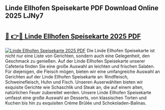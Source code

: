 ## Linde Ellhofen Speisekarte PDF Download Online 2025 LJNy7

# <h2><a href="http://gc8ugc.nevu.top/?p=Linde+Ellhofen+Speisekarte">🔗 👉🔴 Linde Ellhofen Speisekarte 2025 PDF</a></h2>

[![Linde Ellhofen Speisekarte 2025 PDF](https://i.imgur.com/dBaPXMq.png)](http://gc8ugc.nevu.top/?p=Linde+Ellhofen+Speisekarte)
Die Linde Ellhofen Speisekarte ist nicht nur eine Liste von Gerichten, sondern auch eine Gelegenheit, den Geschmack zu genießen. Auf der Linde Ellhofen Speisekarte unserer Cafeteria finden Sie eine große Auswahl an leichten und frischen Salaten. Für diejenigen, die Fleisch mögen, bieten wir eine umfangreiche Auswahl an Gerichten auf der Linde Ellhofen Speisekarte an: Rindfleisch, Schweinefleisch, Huhn und Fisch. Unseren Auserwählten bieten wir exquisite Gerichte wie Schaschlik und Steak an, die auf einem alten, natürlichen Feuer zubereitet werden. Unsere Linde Ellhofen Speisekarte umfasst eine große Auswahl an Desserts, von klassischen Torten und Kuchen bis hin zu exquisiten Crème Brûlée und Schokoladen-Balinas.
